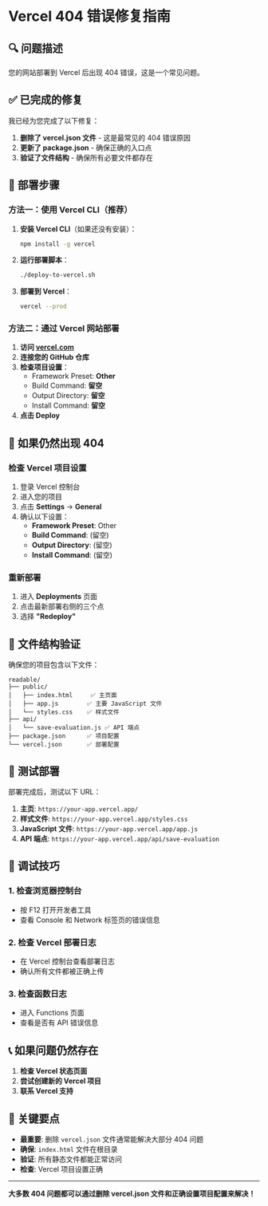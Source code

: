 # Vercel 404 错误修复指南

## 🔍 问题描述
您的网站部署到 Vercel 后出现 404 错误，这是一个常见问题。

## ✅ 已完成的修复

我已经为您完成了以下修复：

1. **删除了 vercel.json 文件** - 这是最常见的 404 错误原因
2. **更新了 package.json** - 确保正确的入口点
3. **验证了文件结构** - 确保所有必要文件都存在

## 🚀 部署步骤

### 方法一：使用 Vercel CLI（推荐）

1. **安装 Vercel CLI**（如果还没有安装）：
   ```bash
   npm install -g vercel
   ```

2. **运行部署脚本**：
   ```bash
   ./deploy-to-vercel.sh
   ```

3. **部署到 Vercel**：
   ```bash
   vercel --prod
   ```

### 方法二：通过 Vercel 网站部署

1. **访问 [vercel.com](https://vercel.com)**
2. **连接您的 GitHub 仓库**
3. **检查项目设置**：
   - Framework Preset: **Other**
   - Build Command: **留空**
   - Output Directory: **留空**
   - Install Command: **留空**
4. **点击 Deploy**

## 🔧 如果仍然出现 404

### 检查 Vercel 项目设置

1. 登录 Vercel 控制台
2. 进入您的项目
3. 点击 **Settings** → **General**
4. 确认以下设置：
   - **Framework Preset**: Other
   - **Build Command**: (留空)
   - **Output Directory**: (留空)
   - **Install Command**: (留空)

### 重新部署

1. 进入 **Deployments** 页面
2. 点击最新部署右侧的三个点
3. 选择 **"Redeploy"**

## 📁 文件结构验证

确保您的项目包含以下文件：

```
readable/
├── public/
│   ├── index.html     ✅ 主页面
│   ├── app.js        ✅ 主要 JavaScript 文件
│   └── styles.css    ✅ 样式文件
├── api/
│   └── save-evaluation.js ✅ API 端点
├── package.json      ✅ 项目配置
└── vercel.json       ✅ 部署配置
```

## 🧪 测试部署

部署完成后，测试以下 URL：

1. **主页**: `https://your-app.vercel.app/`
2. **样式文件**: `https://your-app.vercel.app/styles.css`
3. **JavaScript 文件**: `https://your-app.vercel.app/app.js`
4. **API 端点**: `https://your-app.vercel.app/api/save-evaluation`

## 🐛 调试技巧

### 1. 检查浏览器控制台
- 按 F12 打开开发者工具
- 查看 Console 和 Network 标签页的错误信息

### 2. 检查 Vercel 部署日志
- 在 Vercel 控制台查看部署日志
- 确认所有文件都被正确上传

### 3. 检查函数日志
- 进入 Functions 页面
- 查看是否有 API 错误信息

## 📞 如果问题仍然存在

1. **检查 Vercel 状态页面**
2. **尝试创建新的 Vercel 项目**
3. **联系 Vercel 支持**

## 🎯 关键要点

- **最重要**: 删除 `vercel.json` 文件通常能解决大部分 404 问题
- **确保**: `index.html` 文件在根目录
- **验证**: 所有静态文件都能正常访问
- **检查**: Vercel 项目设置正确

---

**大多数 404 问题都可以通过删除 vercel.json 文件和正确设置项目配置来解决！**
